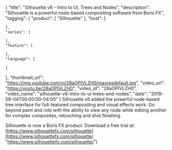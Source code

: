 {
  "title": "Silhouette v6 - Intro to UI, Trees and Nodes",
  "description": "Silhouette is a powerful node-based compositing software from Boris FX",
  "tagging": {
    "product": [
      "Silhouette"
    ],
    "host": [

    ],
    "series": [

    ],
    "feature": [

    ],
    "language": [

    ]
  },
  "thumbnail_url": "https://img.youtube.com/vi/28aOPIVLZH0/maxresdefault.jpg",
  "video_url": "https://youtu.be/28aOPIVLZH0",
  "video_id": "28aOPIVLZH0",
  "video_name": "silhouette-v6-intro-to-ui-trees-and-nodes",
  "date": "2019-09-04T00:00:00-04:00"
}
Silhouette v6 added the powerful node-based tree interface for full-featured compositing and visual effects work. Go beyond paint and roto with the ability to view any node while editing another for complex composites, retouching and shot finishing. 

Silhouette is now a Boris FX product. Download a free trial at: [https://www.silhouettefx.com/silhouette](https://www.silhouettefx.com/silhouette/ "https://www.silhouettefx.com/silhouette/")
